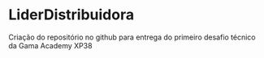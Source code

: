 # LiderDistribuidora
Criação do repositório no github para entrega do primeiro desafio técnico da Gama Academy XP38
